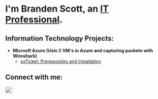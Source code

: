 <h1>I'm Branden Scott, an <a href="[https://linkedin.com/in/Josh](https://www.linkedin.com/in/branden-scott-9b4515277/)">IT Professional</a>.</h1>

<h2> Information Technology Projects:</h2>

- <b>Microsft Azure (Usin 2 VM's in Azure and capturing packets with Wireshark)</b>
  - [osTicket: Prerequisites and Installation](https://github.com/joshmadakorcc/osticket-prereqs)


<h2>Connect with me:</h2>

[<img align="left" alt="Josh | LinkedIn" width="22px" src="https://cdn.jsdelivr.net/npm/simple-icons@v3/icons/linkedin.svg" />][linkedin]

[linkedin]: [https://linkedin.com/in/Josh](https://www.linkedin.com/in/branden-scott-9b4515277/)
